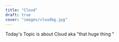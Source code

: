 ```yaml
---
title: "Cloud"
draft: true
cover: "images/cloudbg.jpg"
---
```




Today's Topic is about Cloud aka "that huge thing "